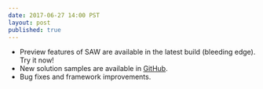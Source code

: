 ```yaml
--- 
date: 2017-06-27 14:00 PST
layout: post
published: true
---
```


- Preview features of SAW are available in the latest build (bleeding edge). Try it now!
- New solution samples are available in [GitHub](https://github.com/Azure/Azure-CortanaIntelligence-SolutionAuthoringWorkspace/tree/master/Samples).
- Bug fixes and framework improvements.

<!--more-->
